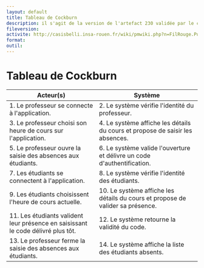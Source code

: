 ```yaml
---
layout: default
title: Tableau de Cockburn
description: il s'agit de la version de l'artefact 230 validée par le client
fileversion:
activite: http://casisbelli.insa-rouen.fr/wiki/pmwiki.php?n=FilRouge.PublierPourValidation
format: 
outil: 
---
```


# Tableau de Cockburn 

| Acteur(s)                                                                        | Système                                                                        |
|----------------------------------------------------------------------------------|--------------------------------------------------------------------------------|
| 1. Le professeur se connecte à l'application.                                    | 2. Le système vérifie l'identité du professeur.                                |
| 3. Le professeur choisi son heure de cours sur l'application.                    | 4. Le système affiche les détails du cours et propose de saisir les absences.  |
| 5. Le professeur ouvre la saisie des absences aux étudiants.                     | 6. Le système valide l'ouverture et délivre un code d'authentification.        |
| 7. Les étudiants se connectent à l'application.                                  | 8. Le système vérifie l'identité des étudiants.                                |
| 9. Les étudiants choisissent l'heure de cours actuelle.                          | 10. Le système affiche les détails du cours et propose de valider sa présence. |
| 11. Les étudiants valident leur présence en saisissant le code délivré plus tôt. | 12. Le système retourne la validité du code.                                   |
| 13. Le professeur ferme la saisie des absences aux étudiants.                    | 14. Le système affiche la liste des étudiants absents.                         |
